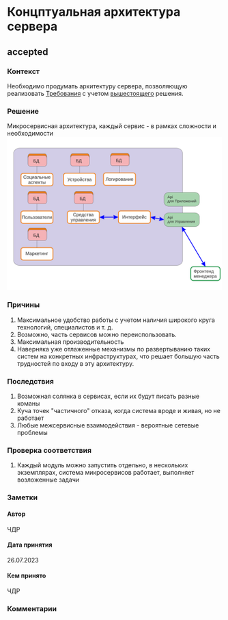 # Концптуальная архитектура сервера
## accepted

### Контекст
Необходимо продумать архитектуру сервера, позволяющую реализовать [Требования](../Task.md#требования) с учетом [вышестоящего](0001.md) решения.

### Решение
Микросервисная архитектура, каждый сервис - в рамках сложности и необходимости
![Концептуальная схема сервера](../Images/server.svg "Концептуальная схема приложения")

### Причины
1. Максимальное удобство работы с учетом наличия широкого круга технологий, специалистов и т. д. 
2. Возможно, часть сервисов можно переиспользовать.
3. Максимальная производительность
4. Наверняка уже отлаженные механизмы по развертыванию таких систем на конкретных инфраструктурах, что решает большую часть трудностей по входу в эту архитектуру.

### Последствия
1. Возможная солянка в сервисах, если их будут писать разные команы
2. Куча точек "частичного" отказа, когда система вроде и живая, но не работает
3. Любые межсервисные взаимодействия - вероятные сетевые проблемы

### Проверка соответствия
1. Каждый модуль можно запустить отдельно, в нескольких экземплярах, система микросервисов работает, выполняет возложенные задачи

### Заметки
#### Автор
ЧДР
#### Дата принятия
26.07.2023
#### Кем принято
ЧДР

### Комментарии